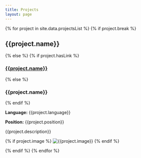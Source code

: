 ```yaml
---
title: Projects
layout: page
---
```


{% for project in site.data.projectsList %}
  {% if project.break %}
<h2 class="no-border">{{project.name}}</h2>
{% else %}
  {% if project.hasLink %}
<h3><a href="{{project.link}}">{{project.name}}</a></h3>
  {% else %}
  <h3>{{project.name}}</h3>
  {% endif %}

<div class="container-fluid">

<div class="col-md-4">
<p><b>Language:</b> {{project.language}}</p>
<p><b>Position:</b> {{project.position}}</p>
<p>{{project.description}}</p>
</div>
<div class="col-md-8">
{% if project.image %}
<img class="img-responsive" src="{{project.image}}" alt="{{project.image}}">
{% endif %}
</div>
</div>
  		

  {% endif %}
{% endfor %}
